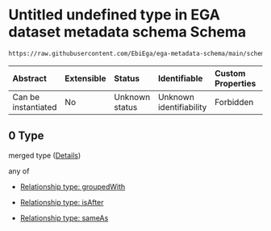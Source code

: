 # Untitled undefined type in EGA dataset metadata schema Schema

```txt
https://raw.githubusercontent.com/EbiEga/ega-metadata-schema/main/schemas/EGA.dataset.json#/properties/datasetRelationships/items/allOf/1/anyOf/1/allOf/0
```



| Abstract            | Extensible | Status         | Identifiable            | Custom Properties | Additional Properties | Access Restrictions | Defined In                                                                     |
| :------------------ | :--------- | :------------- | :---------------------- | :---------------- | :-------------------- | :------------------ | :----------------------------------------------------------------------------- |
| Can be instantiated | No         | Unknown status | Unknown identifiability | Forbidden         | Allowed               | none                | [EGA.dataset.json\*](../../../schemas/EGA.dataset.json "open original schema") |

## 0 Type

merged type ([Details](ega-13-properties-dataset-relationships-items-allof-relationship-constraints-for-a-dataset-anyof-allowed-relationships-of-type-groupedwith-isafter-sameas-optional-ones-allof-0.md))

any of

*   [Relationship type: groupedWith](ega-12-definitions-relationship-type-groupedwith.md "check type definition")

*   [Relationship type: isAfter](ega-12-definitions-relationship-type-isafter.md "check type definition")

*   [Relationship type: sameAs](ega-12-definitions-relationship-type-sameas.md "check type definition")
